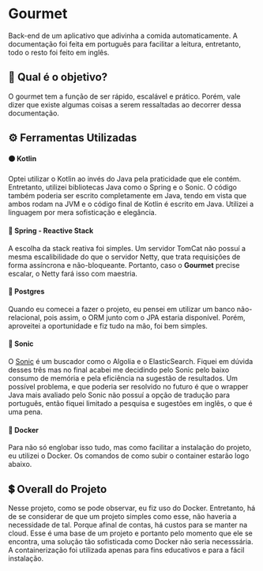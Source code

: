 # Gourmet

Back-end de um aplicativo que adivinha a comida automaticamente. A documentação foi feita em português para facilitar a leitura, entretanto, todo o resto foi feito em inglês.

## 🤔 Qual é o objetivo?

O gourmet tem a função de ser rápido, escalável e prático. Porém, vale dizer que existe algumas coisas a serem ressaltadas ao decorrer dessa documentação.

## ⚙ Ferramentas Utilizadas

#### 🟠 Kotlin
Optei utilizar o Kotlin ao invés do Java pela praticidade que ele contém. Entretanto, utilizei bibliotecas Java como o Spring e o Sonic. O código também poderia ser escrito completamente em Java, tendo em vista que ambos rodam na JVM e o código final de Kotlin é escrito em Java. Utilizei a linguagem por mera sofisticação e elegância.

#### 🍃 Spring - Reactive Stack
A escolha da stack reativa foi simples. Um servidor TomCat não possuí a mesma escalibilidade do que o servidor Netty, que trata requisições de forma assíncrona e não-bloqueante. Portanto, caso o **Gourmet** precise escalar, o Netty fará isso com maestria.

#### 🐘 Postgres
Quando eu comecei a fazer o projeto, eu pensei em utilizar um banco não-relacional, pois assim, o ORM junto com o JPA estaria disponível. Porém, aproveitei a oportunidade e fiz tudo na mão, foi bem simples.

#### 🦔 Sonic
O [Sonic](https://github.com/valeriansaliou/sonic) é um buscador como o Algolia e o ElasticSearch. Fiquei em dúvida desses três mas no final acabei me decidindo pelo Sonic pelo baixo consumo de memória e pela eficiência na sugestão de resultados. Um possível problema, e que poderia ser resolvido no futuro é que o wrapper Java mais avaliado pelo Sonic não possuí a opção de tradução para português, então fiquei limitado a pesquisa e sugestões em inglês, o que é uma pena.

#### 🐳 Docker
Para não só englobar isso tudo, mas como facilitar a instalação do projeto, eu utilizei o Docker. Os comandos de como subir o container estarão logo abaixo.


## 💲 Overall do Projeto
Nesse projeto, como se pode observar, eu fiz uso do Docker. Entretanto, há de se considerar de que um projeto simples como esse, não haveria a necessidade de tal. Porque  afinal de contas, há custos para se manter na cloud. Esse é uma base de um projeto e portanto pelo momento que ele se encontra, uma solução tão sofisticada como Docker não seria necesssária. A containerização foi utilizada apenas para fins educativos e para a fácil instalação.
